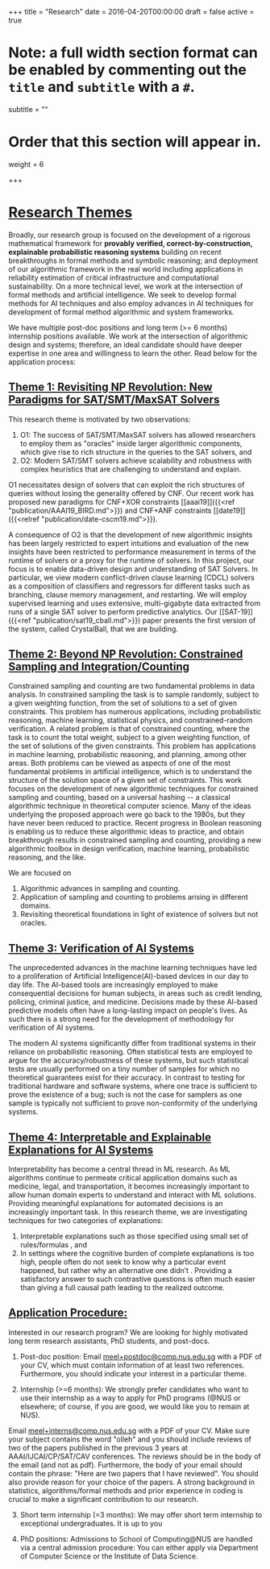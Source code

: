 +++
title = "Research"
date = 2016-04-20T00:00:00
draft = false
active = true


# Note: a full width section format can be enabled by commenting out the `title` and `subtitle` with a `#`.
subtitle = ""

# Order that this section will appear in.
weight = 6

+++

# <u> __Research Themes__ </u>

Broadly, our research group is focused on the development of a rigorous mathematical framework for <b> provably verified, correct-by-construction, explainable probabilistic reasoning systems </b> building on recent breakthroughs in formal methods and symbolic reasoning; and deployment of our algorithmic framework in the real world including applications in reliability estimation of critical infrastructure and computational sustainability. On a more technical level, we work at the intersection of formal methods and artificial intelligence. We seek to develop formal methods for AI techniques and also employ advances in AI techniques for development of formal method algorithmic and system frameworks. 

We have multiple post-doc positions and long term (>= 6 months) internship positions available. We work at the intersection of algorithmic design and systems; therefore, an ideal candidate should have deeper expertise in one area and willingness to learn the other. Read below for the application process:


## <u> __Theme 1: Revisiting NP Revolution: New Paradigms for SAT/SMT/MaxSAT Solvers__ </u>

This research theme is motivated by two observations:

1. O1: The success of SAT/SMT/MaxSAT solvers has allowed researchers to employ them as "oracles" inside larger algorithmic components, which give rise to rich structure in the queries to the SAT solvers, and
2. O2: Modern SAT/SMT solvers achieve scalability and robustness with complex heuristics that are challenging to understand and explain. 

O1 necessitates design of solvers that can exploit the rich structures of queries without losing the generality offered by CNF. Our recent work has proposed new paradigms for CNF+XOR constraints
[[aaai19]]({{<ref "publication/AAAI19_BIRD.md">}}) and CNF+ANF constraints [[date19]]({{<relref "publication/date-cscm19.md">}}). 

A consequence of O2 is that the development of new algorithmic insights has been largely restricted to expert intuitions and evaluation of the new insights have been restricted to performance measurement in terms of the runtime of solvers or a proxy for the runtime of solvers. In this project, our focus is to enable data-driven design and understanding of SAT Solvers. In particular, we view modern conflict-driven clause learning (CDCL) solvers as a composition of classifiers and regressors for different tasks such as branching, clause memory management, and restarting. We  will employ supervised learning and uses extensive, multi-gigabyte data extracted from runs of a single SAT solver to perform predictive analytics. Our [[SAT-19]]({{<ref "publication/sat19_cball.md">}}) paper presents the first version of the system, called CrystalBall, that we are building. 

 

## <u> __Theme 2: Beyond NP Revolution: Constrained Sampling and Integration/Counting__ </u>

Constrained sampling and counting are two fundamental problems in data analysis. In constrained sampling the task is to sample randomly, subject to a given weighting function, from the set of solutions to a set of given constraints. This problem has numerous applications, including probabilistic reasoning, machine learning, statistical physics, and constrained-random verification. A related problem is that of constrained counting, where the task is to count the total weight, subject to a given weighting function, of the set of solutions of the given constraints. This problem has applications in machine learning, probabilistic reasoning, and planning, among other areas. Both problems can be viewed as aspects of one of the most fundamental problems in artificial intelligence, which is to understand the structure of the solution space of a given set of constraints. This work focuses on the development of new algorithmic techniques for constrained sampling and counting, based on a universal hashing -- a classical algorithmic technique in theoretical computer science. Many of the ideas underlying the proposed approach were go back to the 1980s, but they have never been reduced to practice. Recent progress in Boolean reasoning is enabling us to reduce these algorithmic ideas to practice, and obtain breakthrough results in constrained sampling and counting, providing a new algorithmic toolbox in design verification, machine learning, probabilistic reasoning, and the like. 

We are focused on

1. Algorithmic advances in sampling and counting.
2. Application of sampling and counting to problems arising in different domains.
3. Revisiting theoretical foundations in light of existence of solvers but not oracles. 


## <u> __Theme 3: Verification of AI Systems__ </u>

The unprecedented advances in the machine learning techniques have led to a proliferation of Artificial Intelligence(AI)-based devices in our day to day life. The AI-based tools are increasingly employed to make consequential decisions for human subjects, in areas such as credit lending, policing, criminal justice, and medicine. Decisions made by these AI-based predictive models often have a long-lasting impact on people's lives. As such there is a strong need for the development of methodology for verification of AI systems. 

The modern AI systems significantly differ from traditional systems in their reliance on probabilistic reasoning.  Often statistical tests are employed to argue for the accuracy/robustness of these systems, but such statistical tests are usually performed on a tiny number of samples for which no theoretical guarantees exist for their accuracy. In contrast to testing for traditional hardware and software systems, where one trace is sufficient to prove the existence of a bug; such is not the case for samplers as one sample is typically not sufficient to prove non-conformity of the underlying systems. 


## <u> __Theme 4: Interpretable and Explainable Explanations for AI Systems__ </u>

Interpretability has become a central thread in ML research. As ML algorithms
continue to permeate critical application domains such as medicine, legal, and
transportation, it becomes increasingly important to allow human domain experts to
understand and interact with ML solutions. Providing meaningful explanations for automated
decisions is an increasingly important task. In this research theme, we are investigating techniques for two categories of explanations:

1. Interpretable explanations such as those specified using small set of rules/formulas , and
2. In settings where the cognitive burden of complete explanations is too high, people often do not seek to know why
a particular event happened, but rather why an alternative one
didn’t . Providing a satisfactory answer to such
contrastive questions is often much easier than giving a full
causal path leading to the realized outcome. 

## <u> __**Application Procedure:**__ </u>

Interested in our research program? We are looking for highly motivated long term research assistants, PhD students, and post-docs. 

1. Post-doc position: Email [meel+postdoc@comp.nus.edu.sg](mailto:meel+postdoc@comp.nus.edu.sg) with a PDF of your CV, which must contain information of at least two references. Furthermore, you should indicate your interest in a particular theme. 

2. Internship (>=6 months): We strongly prefer candidates who want to use their internship as a way to apply for PhD programs (@NUS or elsewhere; of course, if you are good, we would like you to remain at NUS). 

Email [meel+interns@comp.nus.edu.sg](meel+interns@comp.nus.edu.sg) with a PDF of your CV. Make sure your subject contains the word "olleh" and you should include reviews of two of the papers published in the previous 3 years at AAAI/IJCAI/CP/SAT/CAV conferences. The reviews should be in the body of the email (and not as pdf). Furthermore, the body of your email should contain the phrase: "Here are two papers that I have reviewed". You should also provide reason for your choice of the papers. A strong background in statistics, algorithms/formal methods and prior experience in coding is crucial to make a significant contribution to our research.

3. Short term internship (=3 months): We may offer short term internship to exceptional undergraduates. It is up to you
 
4. PhD positions: Admissions to School of Computing@NUS are handled via a central admission procedure: You can either apply via Department of Computer Science or the Institute of Data Science. 

